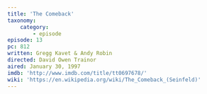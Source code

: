 ```yaml
---
title: 'The Comeback'
taxonomy:
    category:
        - episode
episode: 13
pc: 812
written: Gregg Kavet & Andy Robin
directed: David Owen Trainor
aired: January 30, 1997
imdb: 'http://www.imdb.com/title/tt0697678/'
wiki: 'https://en.wikipedia.org/wiki/The_Comeback_(Seinfeld)'
---
```

